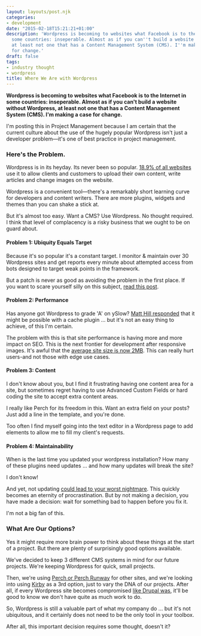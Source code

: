 ```yaml
---
layout: layouts/post.njk
categories:
- development
date: "2015-02-18T15:21:21+01:00"
description: 'Wordpress is becoming to websites what Facebook is to the Internet in
  some countries: inseperable. Almost as if you can''t build a website without Wordpress,
  at least not one that has a Content Management System (CMS). I''m making a case
  for change.'
draft: false
tags:
- industry thought
- wordpress
title: Where We Are with Wordpress
---
```


**Wordpress is becoming to websites what Facebook is to the Internet in some countries: inseperable. Almost as if you can't build a website without Wordpress, at least not one that has a Content Management System (CMS). I'm making a case for change.**

I'm posting this in Project Management because I am certain that the current culture about the use of the hugely popular Wordpress isn't just a developer problem—it's one of best practice in project management.

### Here's the Problem.

Wordpress is in its heyday. Its never been so popular. [18.9% of all websites](https://managewp.com/14-surprising-statistics-about-wordpress-usage "Manage WP Blog - where this statistic came from.") use it to allow clients and customers to upload their own content, write articles and change images on the website.

Wordpress is a convenient tool—there's a remarkably short learning curve for developers and content writers. There are more plugins, widgets and themes than you can shake a stick at.

But it's almost too easy. Want a CMS? Use Wordpress. No thought required. I think that level of complacency is a risky business that we ought to be on guard about.

#### Problem 1: Ubiquity Equals Target

Because it's so popular it's a constant target. I monitor & maintain over 30 Wordpress sites and get reports every minute about attempted access from bots designed to target weak points in the framework.

But a patch is never as good as avoiding the problem in the first place. If you want to scare yourself silly on this subject, [read this post](https://www.ranum.com/security/computer_security/editorials/dumb/index.html "The Six Dumbest Ideas in Computer Security").

#### Problem 2: Performance

Has anyone got Wordpress to grade 'A' on ySlow? [Matt Hill responded](https://twitter.com/matthillco/status/568031045699932160 "Mat Hill's tweet about Wordpress speeds") that it might be possible with a cache plugin ... but it's not an easy thing to achieve, of this I'm certain.

The problem with this is that site performance is having more and more impact on SEO. This is the next frontier for development after responsive images. It's awful that the [average site size is now 2MB](https://www.webperformancetoday.com/2013/06/05/web-page-growth-2010-2013/ "Blog post on Web Performance Today about the size of web pages."). This can really hurt users-and not those with edge use cases.

#### Problem 3: Content

I don't know about you, but I find it frustrating having one content area for a site, but sometimes regret having to use Advanced Custom Fields or hard coding the site to accept extra content areas.

I really like Perch for its freedom in this. Want an extra field on your posts? Just add a line in the template, and you're done.

Too often I find myself going into the text editor in a Wordpress page to add elements to allow me to fill my client's requests.

#### Problem 4: Maintainability

When is the last time you updated your wordpress installation? How many of these plugins need updates ... and how many updates will break the site?

I don't know!

And yet, not updating [could lead to your worst nightmare](https://blog.sucuri.net/2014/09/slider-revolution-plugin-critical-vulnerability-being-exploited.html "A plugin vulnerability that led to many sites being hacked."). This quickly becomes an eternity of procrastination. But by not making a decision, you have made a decision: wait for something bad to happen before you fix it.

I'm not a big fan of this.

### What Are Our Options?

Yes it might require more brain power to think about these things at the start of a project. But there are plenty of surprisingly good options available.

We've decided to keep 3 different CMS systems in mind for our future projects. We're keeping Wordpress for quick, small projects.

Then, we're using [Perch or Perch Runway](https://grabaperch.com "Perch website") for other sites, and we're looking into using [Kirby](https://getkirby.com/ "Kirby website") as a 3rd option, just to vary the DNA of our projects. After all, if every Wordpress site becomes compromised [like Drupal was](https://www.bbc.co.uk/news/technology-29846539 "BBC News: Millions of websites hit by Drupal hack attack"), it'll be good to know we don't have quite as much work to do.

So, Wordpress is still a valuable part of what my company do ... but it's not ubiquitous, and it certainly does not need to be the only tool in your toolbox.

After all, this important decision requires some thought, doesn't it?
